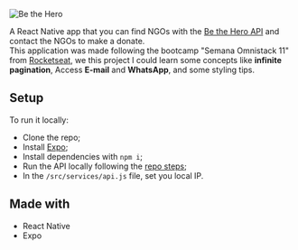 ![Be the Hero](https://i.ibb.co/qd6LgbY/logo-3x.png)

A React Native app that you can find NGOs with the [Be the Hero API](https://github.com/soutoigor/api.be-the-hero) and contact the NGOs to make a donate.  
This application was made following the bootcamp "Semana Omnistack 11" from [Rocketseat](https://rocketseat.com.br/), we this project I could learn some concepts like **infinite pagination**, Access **E-mail** and **WhatsApp**, and some styling tips.

## Setup

To run it locally:
- Clone the repo;
- Install [Expo](https://docs.expo.io/versions/latest/get-started/installation/);
- Install dependencies with `npm i`;
- Run the API locally following the [repo steps](https://github.com/soutoigor/api.be-the-hero);
- In the `/src/services/api.js` file, set you local IP.

## Made with
- React Native
- Expo
